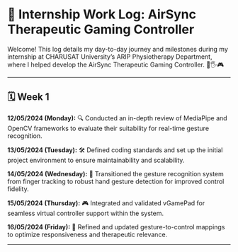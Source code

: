 # 📝 Internship Work Log: AirSync Therapeutic Gaming Controller

Welcome! This log details my day-to-day journey and milestones during my internship at CHARUSAT University’s ARIP Physiotherapy Department, where I helped develop the AirSync Therapeutic Gaming Controller. 🚀🖐️🎮

---


## 🗓️ Week 1

**12/05/2024 (Monday):**
🔍 Conducted an in-depth review of MediaPipe and OpenCV frameworks to evaluate their suitability for real-time gesture recognition.

**13/05/2024 (Tuesday):**
🛠️ Defined coding standards and set up the initial project environment to ensure maintainability and scalability.

**14/05/2024 (Wednesday):**
🤚 Transitioned the gesture recognition system from finger tracking to robust hand gesture detection for improved control fidelity.

**15/05/2024 (Thursday):**
🎮 Integrated and validated vGamePad for seamless virtual controller support within the system.

**16/05/2024 (Friday):**
🔄 Refined and updated gesture-to-control mappings to optimize responsiveness and therapeutic relevance.

---
